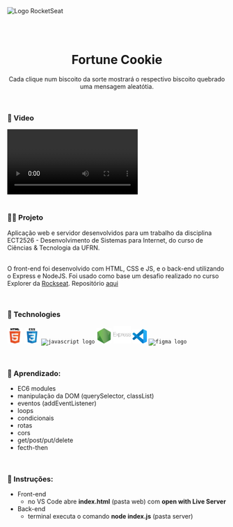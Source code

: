 <!--Banner session-->
<img src="https://minhabiblioteca.com.br/wp-content/uploads/2021/04/ufrn-logo.png" alt="Logo RocketSeat" width="180" align="left">

<br><br><br>

<!--About session-->
<h1 align="center"> Fortune Cookie </h1>
<p align="center">Cada clique num biscoito da sorte mostrará o respectivo biscoito quebrado uma mensagem aleatótia.</p>

<br>

<h3> 🎥 Video </h3>

<div align="left">
  <video src="https://github.com/MichelleCordeiro/ect2526-desenvolvimento-sistemas/assets/42891377/f3d9dcd5-b93d-497e-a483-d8e18ba475f2"></video>
</div>

<br>

<h3> 👩‍💻 Projeto </h3>
Aplicação web e servidor desenvolvidos para um trabalho da disciplina ECT2526 - Desenvolvimento de Sistemas para Internet, do curso de Ciências & Tecnologia da UFRN.
<br><br>

O front-end foi desenvolvido com HTML, CSS e JS, e o back-end utilizando o Express e NodeJS. Foi usado como base um desafio realizado no curso Explorer da [Rockseat](https://www.rocketseat.com.br/). Repositório [aqui](https://github.com/MichelleCordeiro/rocketseat-explorer/tree/main/stage-05-javascript-advanced/proj-01-desafio-fortune-cookie)

<br>

<h3> 🚀 Technologies </h3>

<p>
  <code><img height="35" alt="html logo" src="https://raw.githubusercontent.com/github/explore/80688e429a7d4ef2fca1e82350fe8e3517d3494d/topics/html/html.png"></code>
  <code><img height="35" alt="css logo" src="https://raw.githubusercontent.com/github/explore/80688e429a7d4ef2fca1e82350fe8e3517d3494d/topics/css/css.png"></code>
  <code><img height="35" alt="javascript logo" src="https://i0.wp.com/pt.mundobabushka.com/wp-content/uploads/sites/5/2016/03/js-logo.png?fit=500%2C500&ssl=1"></code>
  <code><img height="35" alt="nodejs logo" src="https://raw.githubusercontent.com/github/explore/80688e429a7d4ef2fca1e82350fe8e3517d3494d/topics/nodejs/nodejs.png"></code>
  <code><img height="40" alt="express logo" src="https://raw.githubusercontent.com/github/explore/80688e429a7d4ef2fca1e82350fe8e3517d3494d/topics/express/express.png"></code>
  <code><img height="33" alt="vs code logo" src="https://raw.githubusercontent.com/github/explore/80688e429a7d4ef2fca1e82350fe8e3517d3494d/topics/visual-studio-code/visual-studio-code.png"></code>
  <code><img height="33" alt="figma logo" src="https://cdn.jsdelivr.net/gh/devicons/devicon/icons/figma/figma-original.svg"/></code>
</p>

<br>

<h3> 🎯 Aprendizado: </h3>

- EC6 modules
- manipulação da DOM (querySelector, classList)
- eventos (addEventListener)
- loops
- condicionais
- rotas
- cors
- get/post/put/delete
- fecth-then

<br>

<h3> 📑 Instruções: </h3>

- Front-end
  - no VS Code abre **index.html** (pasta web) com **open with Live Server**
- Back-end
  - terminal executa o comando **node index.js** (pasta server)

